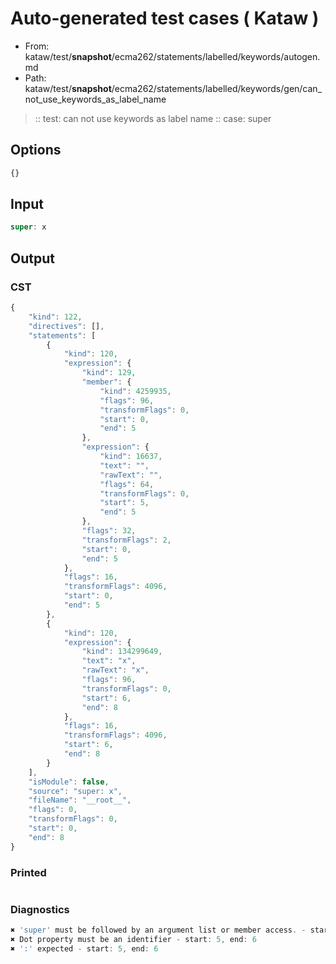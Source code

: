 # Auto-generated test cases ( Kataw )
- From: kataw/test/__snapshot__/ecma262/statements/labelled/keywords/autogen.md
- Path: kataw/test/__snapshot__/ecma262/statements/labelled/keywords/gen/can_not_use_keywords_as_label_name
> :: test: can not use keywords as label name
> :: case: super
## Options

`````js
{}
`````
## Input

`````js
super: x
`````
## Output

### CST

```javascript
{
    "kind": 122,
    "directives": [],
    "statements": [
        {
            "kind": 120,
            "expression": {
                "kind": 129,
                "member": {
                    "kind": 4259935,
                    "flags": 96,
                    "transformFlags": 0,
                    "start": 0,
                    "end": 5
                },
                "expression": {
                    "kind": 16637,
                    "text": "",
                    "rawText": "",
                    "flags": 64,
                    "transformFlags": 0,
                    "start": 5,
                    "end": 5
                },
                "flags": 32,
                "transformFlags": 2,
                "start": 0,
                "end": 5
            },
            "flags": 16,
            "transformFlags": 4096,
            "start": 0,
            "end": 5
        },
        {
            "kind": 120,
            "expression": {
                "kind": 134299649,
                "text": "x",
                "rawText": "x",
                "flags": 96,
                "transformFlags": 0,
                "start": 6,
                "end": 8
            },
            "flags": 16,
            "transformFlags": 4096,
            "start": 6,
            "end": 8
        }
    ],
    "isModule": false,
    "source": "super: x",
    "fileName": "__root__",
    "flags": 0,
    "transformFlags": 0,
    "start": 0,
    "end": 8
}
```

### Printed

```javascript

```

### Diagnostics

```javascript
✖ 'super' must be followed by an argument list or member access. - start: 0, end: 6
✖ Dot property must be an identifier - start: 5, end: 6
✖ ':' expected - start: 5, end: 6

```

